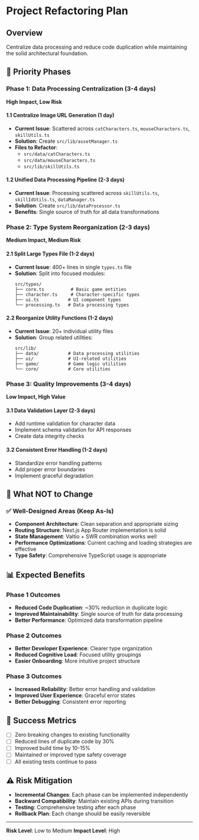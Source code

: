 # Project Refactoring Plan

## Overview

Centralize data processing and reduce code duplication while maintaining the solid architectural foundation.

## 🎯 Priority Phases

### Phase 1: Data Processing Centralization (3-4 days)

**High Impact, Low Risk**

#### 1.1 Centralize Image URL Generation (1 day)

- **Current Issue**: Scattered across `catCharacters.ts`, `mouseCharacters.ts`, `skillUtils.ts`
- **Solution**: Create `src/lib/assetManager.ts`
- **Files to Refactor**:
  - `src/data/catCharacters.ts`
  - `src/data/mouseCharacters.ts`
  - `src/lib/skillUtils.ts`

#### 1.2 Unified Data Processing Pipeline (2-3 days)

- **Current Issue**: Processing scattered across `skillUtils.ts`, `skillIdUtils.ts`, `dataManager.ts`
- **Solution**: Create `src/lib/dataProcessor.ts`
- **Benefits**: Single source of truth for all data transformations

### Phase 2: Type System Reorganization (2-3 days)

**Medium Impact, Medium Risk**

#### 2.1 Split Large Types File (1-2 days)

- **Current Issue**: 400+ lines in single `types.ts` file
- **Solution**: Split into focused modules:
  ```
  src/types/
  ├── core.ts          # Basic game entities
  ├── character.ts     # Character-specific types
  ├── ui.ts           # UI component types
  └── processing.ts   # Data processing types
  ```

#### 2.2 Reorganize Utility Functions (1-2 days)

- **Current Issue**: 20+ individual utility files
- **Solution**: Group related utilities:
  ```
  src/lib/
  ├── data/           # Data processing utilities
  ├── ui/             # UI-related utilities
  ├── game/           # Game logic utilities
  └── core/           # Core utilities
  ```

### Phase 3: Quality Improvements (3-4 days)

**Low Impact, High Value**

#### 3.1 Data Validation Layer (2-3 days)

- Add runtime validation for character data
- Implement schema validation for API responses
- Create data integrity checks

#### 3.2 Consistent Error Handling (1-2 days)

- Standardize error handling patterns
- Add proper error boundaries
- Implement graceful degradation

## 🚫 What NOT to Change

### ✅ Well-Designed Areas (Keep As-Is)

- **Component Architecture**: Clean separation and appropriate sizing
- **Routing Structure**: Next.js App Router implementation is solid
- **State Management**: Valtio + SWR combination works well
- **Performance Optimizations**: Current caching and loading strategies are effective
- **Type Safety**: Comprehensive TypeScript usage is appropriate

## 📊 Expected Benefits

### Phase 1 Outcomes

- **Reduced Code Duplication**: ~30% reduction in duplicate logic
- **Improved Maintainability**: Single source of truth for data processing
- **Better Performance**: Optimized data transformation pipeline

### Phase 2 Outcomes

- **Better Developer Experience**: Clearer type organization
- **Reduced Cognitive Load**: Focused utility groupings
- **Easier Onboarding**: More intuitive project structure

### Phase 3 Outcomes

- **Increased Reliability**: Better error handling and validation
- **Improved User Experience**: Graceful error states
- **Better Debugging**: Consistent error reporting

## 🎯 Success Metrics

- [ ] Zero breaking changes to existing functionality
- [ ] Reduced lines of duplicate code by 30%
- [ ] Improved build time by 10-15%
- [ ] Maintained or improved type safety coverage
- [ ] All existing tests continue to pass

## ⚠️ Risk Mitigation

- **Incremental Changes**: Each phase can be implemented independently
- **Backward Compatibility**: Maintain existing APIs during transition
- **Testing**: Comprehensive testing after each phase
- **Rollback Plan**: Each change should be easily reversible

---

**Risk Level**: Low to Medium
**Impact Level**: High
